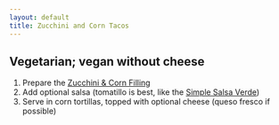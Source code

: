 ```yaml
---
layout: default
title: Zucchini and Corn Tacos
---
```


Vegetarian; vegan without cheese
--------------------------------

1. Prepare the [Zucchini & Corn Filling](/base_layers/zucchini_corn.html)
2. Add optional salsa (tomatillo is best, like the [Simple Salsa Verde](/condiments/simple_salsa_verde.html))
3. Serve in corn tortillas, topped with optional cheese (queso fresco if possible)
